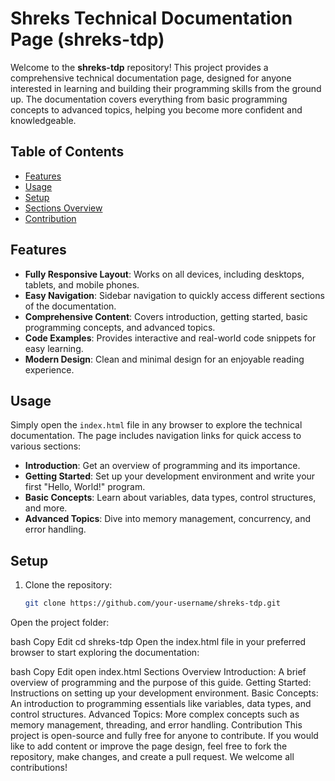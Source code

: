 # Shreks Technical Documentation Page (shreks-tdp)

Welcome to the **shreks-tdp** repository! This project provides a comprehensive technical documentation page, designed for anyone interested in learning and building their programming skills from the ground up. The documentation covers everything from basic programming concepts to advanced topics, helping you become more confident and knowledgeable.

## Table of Contents
- [Features](#features)
- [Usage](#usage)
- [Setup](#setup)
- [Sections Overview](#sections-overview)
- [Contribution](#contribution)

## Features

- **Fully Responsive Layout**: Works on all devices, including desktops, tablets, and mobile phones.
- **Easy Navigation**: Sidebar navigation to quickly access different sections of the documentation.
- **Comprehensive Content**: Covers introduction, getting started, basic programming concepts, and advanced topics.
- **Code Examples**: Provides interactive and real-world code snippets for easy learning.
- **Modern Design**: Clean and minimal design for an enjoyable reading experience.

## Usage

Simply open the `index.html` file in any browser to explore the technical documentation. The page includes navigation links for quick access to various sections:

- **Introduction**: Get an overview of programming and its importance.
- **Getting Started**: Set up your development environment and write your first "Hello, World!" program.
- **Basic Concepts**: Learn about variables, data types, control structures, and more.
- **Advanced Topics**: Dive into memory management, concurrency, and error handling.

## Setup

1. Clone the repository:
   ```bash
   git clone https://github.com/your-username/shreks-tdp.git
Open the project folder:

bash
Copy
Edit
cd shreks-tdp
Open the index.html file in your preferred browser to start exploring the documentation:

bash
Copy
Edit
open index.html
Sections Overview
Introduction: A brief overview of programming and the purpose of this guide.
Getting Started: Instructions on setting up your development environment.
Basic Concepts: An introduction to programming essentials like variables, data types, and control structures.
Advanced Topics: More complex concepts such as memory management, threading, and error handling.
Contribution
This project is open-source and fully free for anyone to contribute. If you would like to add content or improve the page design, feel free to fork the repository, make changes, and create a pull request. We welcome all contributions!
